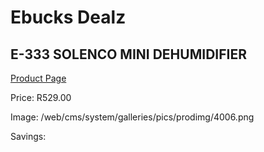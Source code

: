 
# Ebucks Dealz
## E-333 SOLENCO MINI DEHUMIDIFIER
[Product Page](https://www.ebucks.com/web/shop/productSelected.do?prodId=1191149589&catId=714962196)

Price: R529.00

Image: /web/cms/system/galleries/pics/prodimg/4006.png

Savings: 


	